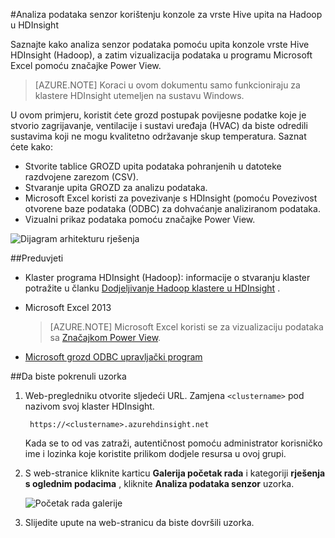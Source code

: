 <properties
    pageTitle="Analiziranje podataka senzor pomoću grozd i Hadoop | Microsoft Azure"
    description="Saznajte kako analize senzor podataka pomoću upita konzole vrste Hive HDInsight (Hadoop), a zatim vizualni prikaz podataka u programu Microsoft Excel s PowerView."
    services="hdinsight"
    documentationCenter=""
    authors="Blackmist"
    manager="jhubbard"
    editor="cgronlun"
    tags="azure-portal"/>

<tags
    ms.service="hdinsight"
    ms.workload="big-data"
    ms.tgt_pltfrm="na"
    ms.devlang="na"
    ms.topic="article"
    ms.date="09/20/2016" 
    ms.author="larryfr"/>

#<a name="analyze-sensor-data-using-the-hive-query-console-on-hadoop-in-hdinsight"></a>Analiza podataka senzor korištenju konzole za vrste Hive upita na Hadoop u HDInsight

Saznajte kako analiza senzor podataka pomoću upita konzole vrste Hive HDInsight (Hadoop), a zatim vizualizacija podataka u programu Microsoft Excel pomoću značajke Power View.

> [AZURE.NOTE] Koraci u ovom dokumentu samo funkcioniraju za klastere HDInsight utemeljen na sustavu Windows.

U ovom primjeru, koristit ćete grozd postupak povijesne podatke koje je stvorio zagrijavanje, ventilacije i sustavi uređaja (HVAC) da biste odredili sustavima koji ne mogu kvalitetno održavanje skup temperatura. Saznat ćete kako:

- Stvorite tablice GROZD upita podataka pohranjenih u datoteke razdvojene zarezom (CSV).
- Stvaranje upita GROZD za analizu podataka.
- Microsoft Excel koristi za povezivanje s HDInsight (pomoću Povezivost otvorene baze podataka (ODBC) za dohvaćanje analiziranom podataka.
- Vizualni prikaz podataka pomoću značajke Power View.

![Dijagram arhitekturu rješenja](./media/hdinsight-hive-analyze-sensor-data/hvac-architecture.png)

##<a name="prerequisites"></a>Preduvjeti

* Klaster programa HDInsight (Hadoop): informacije o stvaranju klaster potražite u članku [Dodjeljivanje Hadoop klastere u HDInsight](hdinsight-provision-clusters.md) .

* Microsoft Excel 2013

    > [AZURE.NOTE] Microsoft Excel koristi se za vizualizaciju podataka sa [Značajkom Power View](https://support.office.com/Article/Power-View-Explore-visualize-and-present-your-data-98268d31-97e2-42aa-a52b-a68cf460472e?ui=en-US&rs=en-US&ad=US).

* [Microsoft grozd ODBC upravljački program](http://www.microsoft.com/download/details.aspx?id=40886)

##<a name="to-run-the-sample"></a>Da biste pokrenuli uzorka

1. Web-pregledniku otvorite sljedeći URL. Zamjena `<clustername>` pod nazivom svoj klaster HDInsight.

        https://<clustername>.azurehdinsight.net

    Kada se to od vas zatraži, autentičnost pomoću administrator korisničko ime i lozinka koje koristite prilikom dodjele resursa u ovoj grupi.

2. S web-stranice kliknite karticu **Galerija početak rada** i kategoriji **rješenja s oglednim podacima** , kliknite **Analiza podataka senzor** uzorka.

    ![Početak rada galerije](./media/hdinsight-hive-analyze-sensor-data/getting-started-gallery.png)

3. Slijedite upute na web-stranicu da biste dovršili uzorka.

